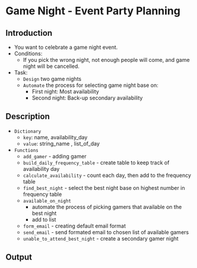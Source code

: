 # Game Night - Event Party Planning

## Introduction
- You want to celebrate a game night event.
- Conditions:
    - If you pick the wrong night, not enough people will come, and game night will be cancelled.
- Task:
    - `Design` two game nights
    - `Automate` the process for selecting game night base on:
        - First night: Most availability
        - Second night: Back-up secondary availability

## Description
- `Dictionary`
    - `key`: name, availability_day
    - `value`: string_name , list_of_day
- `Functions`
    - `add_gamer` - adding gamer
    - `build_daily_frequency_table` - create table to keep track of availability day
    - `calculate_availability` - count each day, then add to the frequency table
    - `find_best_night` - select the best night base on highest number in frequency table
    - `available_on_night` 
        - automate the process of picking gamers that available on the best night
        - add to list
    - `form_email` - creating default email format
    - `send_email` - send formated email to chosen list of available gamers
    - `unable_to_attend_best_night` - create a secondary gamer night

## Output